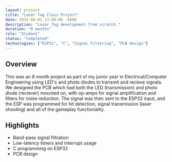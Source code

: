 ```yaml
---
layout: project
title: "Laser Tag Class Project"
date: 2024-08-01 13:00:00 -0600
description: "Laser Tag development from scratch."
duration: "8 months"
role: "Student"
status: "Completed"
technologies: ["ESP32", "C", "Signal Filtering", "PCB design"]
---
```


## Overview

This was an 8 month project as part of my junior year in Electrical/Computer Engineering using LED's and photo diodes to transmit and recieve signals. We designed the PCB which had both the LED (transmission) and photo diode (reciever) mounted on, with op-amps for signal amplification and filters for noise reduction. The signal was then sent to the ESP32 input, and the ESP was programmed for hit detection, signal transmission (laser shooting) and all of the gameplay functionality.

## Highlights

- Band-pass signal filtration
- Low-latency timers and interrupt usage
- C programming on ESP32
- PCB design


